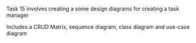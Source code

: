 Task 15 involves creating a some design diagrams for creating a task manager

Includes a CRUD Matrix, sequence diagram, class diagram and use-case diagram


